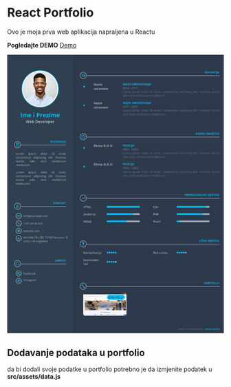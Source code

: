 # **React Portfolio**

Ovo je moja prva web aplikacija napraljena u Reactu

**Pogledajte DEMO**
[Demo](https://kajanija.github.io/React-Portfolio/)

![slika](./src/assets/images/screenshot.jpeg)

## Dodavanje podataka u portfolio

da bi dodali svoje podatke u portfolio potrebno je da izmjenite podatek u **src/assets/data.js**

